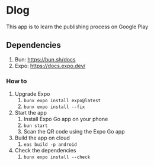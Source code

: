 # Dlog

This app is to learn the publishing process on Google Play

## Dependencies

1. Bun: https://bun.sh/docs
2. Expo: https://docs.expo.dev/

### How to

1. Upgrade Expo
    1. `bunx expo install expo@latest`
    2. `bunx expo install --fix`
2. Start the app
    1. Install Expo Go app on your phone
    2. `bun start`
    3. Scan the QR code using the Expo Go app
3. Build the app on cloud
    1. `eas build -p android`
4. Check the dependencies
    1. `bunx expo install --check`